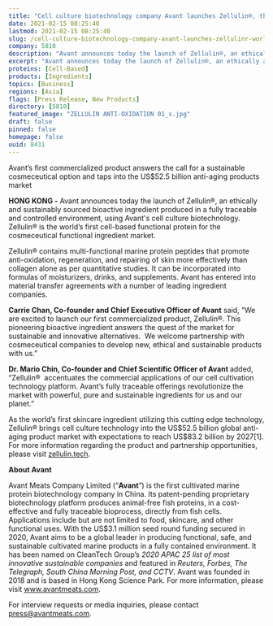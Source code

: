```yaml
---
title: "Cell culture biotechnology company Avant launches Zellulin®, the world’s first cell-based functional protein ingredient for skincare"
date: 2021-02-15 08:25:40
lastmod: 2021-02-15 08:25:40
slug: /cell-culture-biotechnology-company-avant-launches-zellulinr-worlds-first-cell-based
company: 5810
description: "Avant announces today the launch of Zellulin®, an ethically and sustainably sourced bioactive ingredient produced in a fully traceable and controlled environment, using Avant's cell culture biotechnology."
excerpt: "Avant announces today the launch of Zellulin®, an ethically and sustainably sourced bioactive ingredient produced in a fully traceable and controlled environment, using Avant's cell culture biotechnology."
proteins: [Cell-Based]
products: [Ingredients]
topics: [Business]
regions: [Asia]
flags: [Press Release, New Products]
directory: [5810]
featured_image: "ZELLULIN ANTI-OXIDATION 01_s.jpg"
draft: false
pinned: false
homepage: false
uuid: 8431
---
```

<p>Avant’s first commercialized product answers the call for a sustainable cosmeceutical option and taps into the US$52.5 billion anti-aging products market</p>
<p><strong>HONG KONG -</strong> Avant announces today the launch of Zellulin®, an ethically and sustainably sourced bioactive ingredient produced in a fully traceable and controlled environment, using Avant's cell culture biotechnology. Zellulin® is the world’s first cell-based functional protein for the cosmeceutical functional ingredient market.</p>
<p>Zellulin® contains multi-functional marine protein peptides that promote anti-oxidation, regeneration, and repairing of skin more effectively than collagen alone as per quantitative studies. It can be incorporated into formulas of moisturizers, drinks, and supplements. Avant has entered into material transfer agreements with a number of leading ingredient companies. </p>
<p><strong>Carrie Chan, Co-founder and Chief Executive Officer of Avant</strong> said, “We are excited to launch our first commercialized product, Zellulin®. This pioneering bioactive ingredient answers the quest of the market for sustainable and innovative alternatives.  We welcome partnership with cosmeceutical companies to develop new, ethical and sustainable products with us.”</p>
<p><strong>Dr. Mario Chin, Co-founder and Chief Scientific Officer of Avant </strong>added, “Zellulin®  accentuates the commercial applications of our cell cultivation technology platform. Avant’s fully traceable offerings revolutionize the market with powerful, pure and sustainable ingredients for us and our planet.” </p>
<p>As the world’s first skincare ingredient utilizing this cutting edge technology, Zellulin® brings cell culture technology into the US$52.5 billion global anti-aging product market with expectations to reach US$83.2 billion by 2027[1]. For more information regarding the product and partnership opportunities, please visit <a href="https://zellulin.tech/"><u>zellulin.tech</u></a>.  </p>
<p><strong>About Avant </strong></p>
<p>Avant Meats Company Limited (“<strong>Avant</strong>”) is the first cultivated marine protein biotechnology company in China. Its patent-pending proprietary biotechnology platform produces animal-free fish proteins, in a cost-effective and fully traceable bioprocess, directly from fish cells.  Applications include but are not limited to food, skincare, and other functional uses. With the US$3.1 million seed round funding secured in 2020, Avant aims to be a global leader in producing functional, safe, and sustainable cultivated marine products in a fully contained environment. It has been named on CleanTech Group’s <em>2020 APAC 25 list of most innovative sustainable companies</em> and featured in <em>Reuters,</em> <em>Forbes, The Telegraph, South China Morning Post, and CCTV</em>. Avant was founded in 2018 and is based in Hong Kong Science Park. For more information, please visit <u><a href="http://www.avantmeats.com">www.avantmeats.com</a></u>. </p>
<p>For interview requests or media inquiries, please contact <u><a href="mailto:press@avantmeats.com">press@avantmeats.com</a></u>.  </p>
<p> </p>
